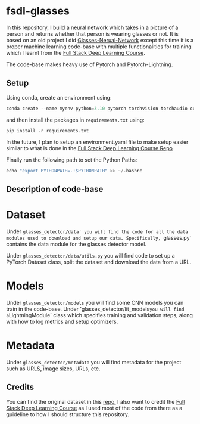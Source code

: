 # fsdl-glasses

In this repository, I build a neural network which takes in a picture of a person and returns whether that person is wearing glasses or not.
It is based on an old project I did [Glasses-Nerual-Network](https://github.com/shahzebbb/Glasses-Neural-Network) except this time it is a proper machine learning code-base with multiple functionalities for training which I learnt from the [Full Stack Deep Learning Course](https://fullstackdeeplearning.com/course/2022/).

The code-base makes heavy use of Pytorch and Pytorch-Lightning.

## Setup

Using conda, create an environment using:

```py
conda create --name myenv python=3.10 pytorch torchvision torchaudio cudatoolkit=11.8 -c pytorch -c nvidia
```
and then install the packages in `requirements.txt` using:
```
pip install -r requirements.txt
```

In the future, I plan to setup an environment.yaml file to make setup easier similar to what is done in the [Full Stack Deep Learning Course Repo](https://github.com/the-full-stack/fsdl-text-recognizer-2022-labs/tree/main/setup)

Finally run the following path to set the Python Paths:

```py
echo "export PYTHONPATH=.:$PYTHONPATH" >> ~/.bashrc
```

## Description of code-base

# Dataset

Under `glasses_detector/data' you will find the code for all the data modules used to download and setup our data. Specifically, `glasses.py` contains the data module for the glasses detector model.

Under `glasses_detector/data/utils.py` you will find code to set up a PyTorch Dataset class, split the dataset and download the data from a URL.

# Models

Under `glasses_detector/models` you will find some CNN models you can train in the code-base.
Under 'glasses_detector/lit_models` you will find a `LightningModule` class which specifies training and validation steps, along with how to log metrics and setup optimizers.

# Metadata

Under `glasses_detector/metadata` you will find metadata for the project such as URLS, image sizes, URLs, etc.

## Credits

You can find the original dataset in this [repo.](https://github.com/cleardusk/MeGlass)
I also want to credit the [Full Stack Deep Learning Course](https://fullstackdeeplearning.com/course/2022/) as I used most of the code from there as a guideline to how I should structure this repository.
